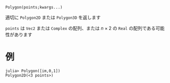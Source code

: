 ```
Polygon(points;kwargs...)
```

適切に `Polygon2D` または `Polygon3D` を返します

`points` は `Vec2` または `Complex` の配列、または $n × 2$ の `Real` の配列である可能性があります

# 例

```julia-repl
julia> Polygon([im,0,1])
Polygon2D(<3 points>)
```
